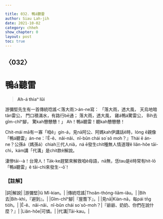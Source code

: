 ```yaml
---

title: 032. 鴨á聽雷
author: Siau Lah-jih
date: 2021-10-02
category: chheh
show_chapter: 0
layout: post
toc: true
---
```

  
## 〈032〉
# 鴨á聽雷
>**Ah-á thiaⁿ lûi**
  
游彌堅先生有一首傳統唸謠＜落大雨＞án-ne寫：
「落大雨，透大風，
天烏地暗tân雷公，
門口積滿水，有路行bē通；
落大雨，透大風，
雞á鴨á驚雷公，
Bih去gîm-chîⁿ腳，
驚kah戇戇戇！」
Ah！鴨á聽雷！聽kah戇戇戇！

Chit-mái mā有一寡「咱ê」gín-á，見nā阿公、阿媽kah伊講話ê時，lóng ē親像「鴨á聽雷」án-ne：『Ê-ê、nâi-nâi、nî-bûn chái so͘ sô moh？』Thài ē án-ne？公孫á（媽孫á）chiah三代人niâ，ná ē發生chit種無人情道理ê liân-hôe tāi-chì，kám講「代溝」是chit款ê解說。

淒慘tāi--à！台灣人！Ta̍k-ke趕緊來解救咱ê母語，nā無，恁tau是ē時常有hit-lō「鴨á聽雷」ê tāi-chì來發生--ō͘！


### 【註解】

|詞|解說|
|游彌堅|Iû Mî-kian。|
|傳統唸謠|Thoân-thóng-liām-iâu。|
|Bih去|Bih-khì，『避到』。|
|Gîm-chîⁿ腳|『屋簷下』。|
|見nā|Kiàn-nā，每pái tn̄g tio̍h。|
|Ê-ê、nâi-nâi、nî-bûn chái so͘ sô-moh？|『爺爺、奶奶、你們在說什麼？』|
|Liân-hôe|可憐。|
|代溝|Tāi-kau。|
